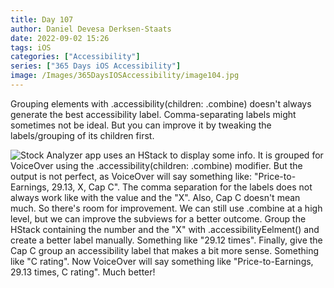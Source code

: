 ```yaml
---
title: Day 107
author: Daniel Devesa Derksen-Staats
date: 2022-09-02 15:26
tags: iOS
categories: ["Accessibility"]
series: ["365 Days iOS Accessibility"]
image: /Images/365DaysIOSAccessibility/image104.jpg
---
```


Grouping elements with .accessibility(children: .combine) doesn't always generate the best accessibility label. Comma-separating labels might sometimes not be ideal. But you can improve it by tweaking the labels/grouping of its children first.

![Stock Analyzer app uses an HStack to display some info. It is grouped for VoiceOver using the .accessibility(children: .combine) modifier. But the output is not perfect, as VoiceOver will say something like: "Price-to-Earnings, 29.13, X, Cap C". The comma separation for the labels does not always work like with the value and the "X". Also, Cap C doesn't mean much. So there's room for improvement. We can still use .combine at a high level, but we can improve the subviews for a better outcome. Group the HStack containing the number and the "X" with .accessibilityEelment() and create a better label manually. Something like "29.12 times". Finally, give the Cap C group an accessibility label that makes a bit more sense. Something like "C rating". Now VoiceOver will say something like "Price-to-Earnings, 29.13 times, C rating". Much better!](/Images/365DaysIOSAccessibility/image104.jpg)